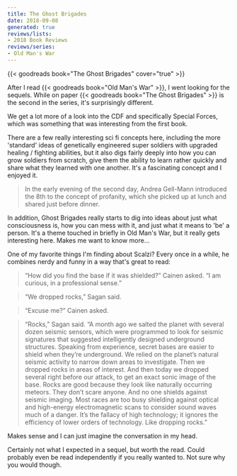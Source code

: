 ```yaml
---
title: The Ghost Brigades
date: 2018-09-08
generated: true
reviews/lists:
- 2018 Book Reviews
reviews/series:
- Old Man's War
---
```

{{< goodreads book="The Ghost Brigades" cover="true" >}}

After I read {{< goodreads book="Old Man's War" >}}, I went looking for the sequels. While on paper {{< goodreads book="The Ghost Brigades" >}} is the second in the series, it's surprisingly different.  

We get a lot more of a look into the CDF and specifically Special Forces, which was something that was interesting from the first book.  

<!--more-->

There are a few really interesting sci fi concepts here, including the more 'standard' ideas of genetically engineered super soldiers with upgraded healing / fighting abilities, but it also digs fairly deeply into how you can grow soldiers from scratch, give them the ability to learn rather quickly and share what they learned with one another. It's a fascinating concept and I enjoyed it.  

> In the early evening of the second day, Andrea Gell-Mann introduced the 8th to the concept of profanity, which she picked up at lunch and shared just before dinner.

In addition, Ghost Brigades really starts to dig into ideas about just what consciousness is, how you can mess with it, and just what it means to 'be' a person. It's a theme touched in briefly in Old Man's War, but it really gets interesting here. Makes me want to know more...  

One of my favorite things I'm finding about Scalzi? Every once in a while, he combines nerdy and funny in a way that's great to read:  

> “How did you find the base if it was shielded?” Cainen asked. “I am curious, in a professional sense.”  

> “We dropped rocks,” Sagan said.  

> “Excuse me?” Cainen asked.  

> “Rocks,” Sagan said. “A month ago we salted the planet with several dozen seismic sensors, which were programmed to look for seismic signatures that suggested intelligently designed underground structures. Speaking from experience, secret bases are easier to shield when they’re underground. We relied on the planet’s natural seismic activity to narrow down areas to investigate. Then we dropped rocks in areas of interest. And then today we dropped several right before our attack, to get an exact sonic image of the base. Rocks are good because they look like naturally occurring meteors. They don’t scare anyone. And no one shields against seismic imaging. Most races are too busy shielding against optical and high-energy electromagnetic scans to consider sound waves much of a danger. It’s the fallacy of high technology; it ignores the efficiency of lower orders of technology. Like dropping rocks.”  

Makes sense and I can just imagine the conversation in my head.  

Certainly not what I expected in a sequel, but worth the read. Could probably even be read independently if you really wanted to. Not sure why you would though.  


